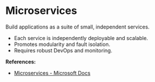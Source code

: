 # Microservices

Build applications as a suite of small, independent services.

- Each service is independently deployable and scalable.
- Promotes modularity and fault isolation.
- Requires robust DevOps and monitoring.

**References:**
- [Microservices - Microsoft Docs](https://learn.microsoft.com/en-us/dotnet/architecture/modern-web-apps-azure/common-web-application-architectures#microservices)

